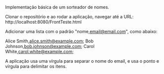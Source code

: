 Implementação básica de um sorteador de nomes.

Clonar o repositório e ao rodar a aplicação, navegar até a URL: http://localhost:8080/FrontTeste.html

Adicionar uma lista com o padrão "nome,email@email.com", como abaixo:

Alice Smith,alice.smith@example.com;
Bob Johnson,bob.johnson@example.com;
Carol White,carol.white@example.com;

A aplicação usa uma vírgula para separar o nome do email, e usa o ponto e vírgula para delimitar os itens.
